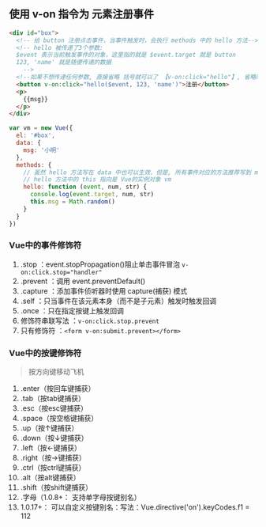 ## 使用 v-on 指令为 元素注册事件

```html
<div id="box">
  <!-- 给 button 注册点击事件，当事件触发时，会执行 methods 中的 hello 方法-->
  <!-- hello 被传递了3个参数:
  $event 表示当前触发事件的对象，这里指的就是 $event.target 就是 button
  123, 'name' 就是随便传递的数据
	-->
  <!--如果不想传递任何参数, 直接省略 括号就可以了 【v-on:click="hello"】, 省略时默认会传递 $event 参数 -->
  <button v-on:click="hello($event, 123, 'name')">注册</button>
  <p>
    {{msg}}
  </p>
</div>
```

```js
var vm = new Vue({
  el: '#box',
  data: {
    msg: '小明'
  },
  methods: {
    // 虽然 hello 方法写在 data 中也可以生效，但是, 所有事件对应的方法推荐写到 methods 中去。
    // hello 方法中的 this 指向是 Vue的实例对象 vm
    hello: function (event, num, str) {
      console.log(event.target, num, str)
      this.msg = Math.random()
    }
  }
})
```

### Vue中的事件修饰符

1. .stop ：event.stopPropagation()阻止单击事件冒泡 `v-on:click.stop="handler"`
2. .prevent ：调用 event.preventDefault()
3. .capture ：添加事件侦听器时使用 capture(捕获) 模式
4. .self ：只当事件在该元素本身（而不是子元素）触发时触发回调
5. .once ：只在指定按键上触发回调
6. 修饰符串联写法 ：`v-on:click.stop.prevent`
7. 只有修饰符 ：`<form v-on:submit.prevent></form>`

### Vue中的按键修饰符

> 按方向键移动飞机

1. .enter（按回车键捕获）
2. .tab（按tab键捕获）
3. .esc（按esc键捕获）
4. .space（按空格键捕获）
5. .up（按↑键捕获）
6. .down（按↓键捕获）
7. .left（按←键捕获）
8. .right（按→键捕获）
9. .ctrl（按ctrl键捕获）
10. .alt（按alt键捕获）
11. .shift（按shift键捕获）
12. .字母（1.0.8+： 支持单字母按键别名）
13. 1.0.17+： 可以自定义按键别名：写法：Vue.directive('on').keyCodes.f1 = 112